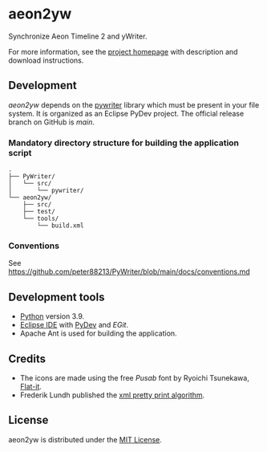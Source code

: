 # aeon2yw
Synchronize Aeon Timeline 2 and yWriter.

For more information, see the [project homepage](https://peter88213.github.io/aeon2yw) with description and download instructions.

## Development

*aeon2yw* depends on the [pywriter](https://github.com/peter88213/PyWriter) library which must be present in your file system. It is organized as an Eclipse PyDev project. The official release branch on GitHub is *main*.

### Mandatory directory structure for building the application script

```
.
├── PyWriter/
│   └── src/
│       └── pywriter/
└── aeon2yw/
    ├── src/
    ├── test/
    └── tools/ 
        └── build.xml
```

### Conventions

See https://github.com/peter88213/PyWriter/blob/main/docs/conventions.md

## Development tools

- [Python](https://python.org) version 3.9.
- [Eclipse IDE](https://eclipse.org) with [PyDev](https://pydev.org) and *EGit*.
- Apache Ant is used for building the application.


## Credits

- The icons are made using the free *Pusab* font by Ryoichi Tsunekawa, [Flat-it](http://flat-it.com/).
- Frederik Lundh published the [xml pretty print algorithm](http://effbot.org/zone/element-lib.htm#prettyprint).

## License

aeon2yw is distributed under the [MIT License](http://www.opensource.org/licenses/mit-license.php).
